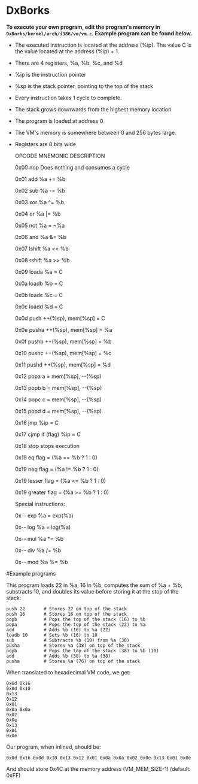 # DxBorks

**To execute your own program, edit the program's memory in `DxBorks/kernel/arch/i386/vm/vm.c`. Example program can be found below.**

- The executed instruction is located at the address (%ip). The value C is the value located at the address (%ip) + 1.

- There are 4 registers, %a, %b, %c, and %d

- %ip is the instruction pointer

- %sp is the stack pointer, pointing to the top of the stack

- Every instruction takes 1 cycle to complete.

- The stack grows downwards from the highest memory location

- The program is loaded at address 0

- The VM's memory is somewhere between 0 and 256 bytes large.

- Registers are 8 bits wide


    OPCODE    MNEMONIC    DESCRIPTION
    
    0x00      nop         Does nothing and consumes a cycle
    
    0x01      add         %a += %b
    
    0x02      sub         %a -= %b
    
    0x03      xor         %a ^= %b
    
    0x04      or          %a |= %b
    
    0x05      not         %a = ~%a
    
    0x06      and         %a &= %b
    
    0x07      lshift      %a << %b
    
    0x08      rshift      %a >> %b
    
    0x09      loada       %a = C
    
    0x0a      loadb       %b = C
    
    0x0b      loadc       %c = C
    
    0x0c      loadd       %d = C
    
    0x0d      push        ++(%sp), mem[%sp] = C
    
    0x0e      pusha       ++(%sp), mem[%sp] = %a

    0x0f      pushb       ++(%sp), mem[%sp] = %b
    
    0x10      pushc       ++(%sp), mem[%sp] = %c
    
    0x11      pushd       ++(%sp), mem[%sp] = %d
    
    0x12      popa        a = mem[%sp], --(%sp)
    
    0x13      popb        b = mem[%sp], --(%sp)
    
    0x14      popc        c = mem[%sp], --(%sp)
    
    0x15      popd        d = mem[%sp], --(%sp)
    
    0x16      jmp         %ip = C
    
    0x17      cjmp        if (flag) %ip = C
    
    0x18      stop        stops execution
    
    0x19      eq          flag = (%a == %b ? 1 : 0)
    
    0x19      neq         flag = (%a != %b ? 1 : 0)
    
    0x19      lesser      flag = (%a <= %b ? 1 : 0)
    
    0x19      greater     flag = (%a >= %b ? 1 : 0)
    
    
    Special instructions:
    
    0x--      exp         %a = exp(%a)
    
    0x--      log         %a = log(%a)
    
    0x--      mul         %a *= %b
    
    0x--      div         %a /= %b
    
    0x--      mod         %a %= %b

#Example programs

This program loads 22 in %a, 16 in %b, computes the sum of %a + %b, substracts 10, and doubles its value before storing it at the stop of the stack:

    push 22       # Stores 22 on top of the stack
    push 16       # Stores 16 on top of the stack
    popb          # Pops the top of the stack (16) to %b
    popa          # Pops the top of the stack (22) to %a
    add           # Adds %b (16) to %a (22)
    loadb 10      # Sets %b (16) to 10
    sub           # Subtracts %b (10) from %a (38)
    pusha         # Stores %a (38) on top of the stack
    popb          # Pops the top of the stack (38) to %b (10)
    add           # Adds %b (38) to %a (38)
    pusha         # Stores %a (76) on top of the stack

When translated to hexadecimal VM code, we get:

    0x0d 0x16
    0x0d 0x10
    0x13
    0x12
    0x01
    0x0a 0x0a
    0x02
    0x0e
    0x13
    0x01
    0x0e

Our program, when inlined, should be:

    0x0d 0x16 0x0d 0x10 0x13 0x12 0x01 0x0a 0x0a 0x02 0x0e 0x13 0x01 0x0e

And should store 0x4C at the memory address (VM_MEM_SIZE-1) (default: 0xFF)
